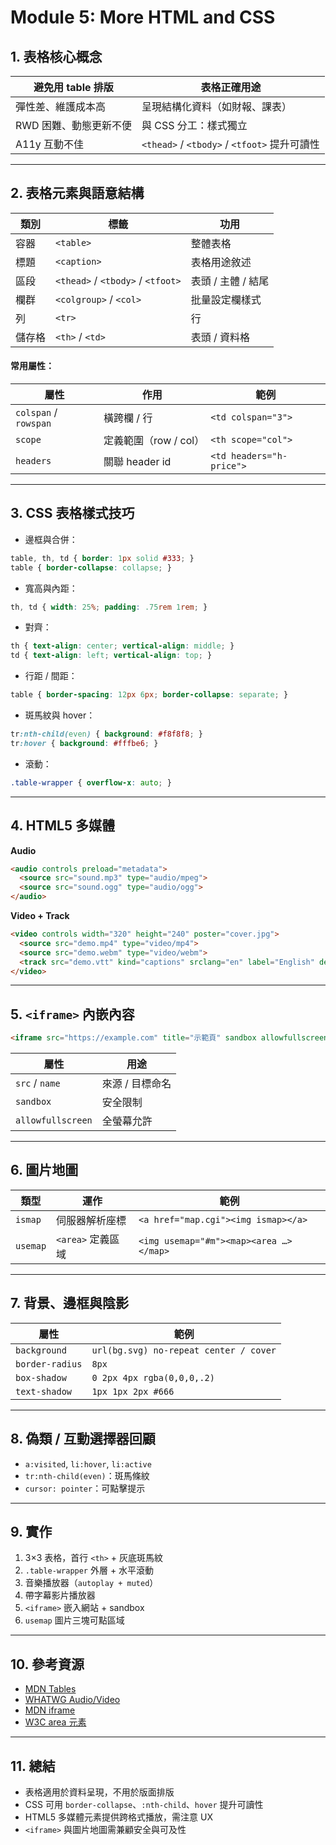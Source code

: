 # Module 5: More HTML and CSS

## 1. 表格核心概念

| 避免用 table 排版 | 表格正確用途 |
| --- | --- |
| 彈性差、維護成本高 | 呈現結構化資料（如財報、課表） |
| RWD 困難、動態更新不便 | 與 CSS 分工：樣式獨立 |
| A11y 互動不佳 | `<thead>` / `<tbody>` / `<tfoot>` 提升可讀性 |

---

## 2. 表格元素與語意結構

| 類別 | 標籤 | 功用 |
| --- | --- | --- |
| 容器 | `<table>` | 整體表格 |
| 標題 | `<caption>` | 表格用途敘述 |
| 區段 | `<thead>` / `<tbody>` / `<tfoot>` | 表頭 / 主體 / 結尾 |
| 欄群 | `<colgroup>` / `<col>` | 批量設定欄樣式 |
| 列 | `<tr>` | 行 |
| 儲存格 | `<th>` / `<td>` | 表頭 / 資料格 |

#### 常用屬性：

| 屬性 | 作用 | 範例 |
| --- | --- | --- |
| `colspan` / `rowspan` | 橫跨欄 / 行 | `<td colspan="3">` |
| `scope` | 定義範圍（row / col） | `<th scope="col">` |
| `headers` | 關聯 header id | `<td headers="h-price">` |

---

## 3. CSS 表格樣式技巧

- 邊框與合併：

```css
table, th, td { border: 1px solid #333; }
table { border-collapse: collapse; }
```

- 寬高與內距：

```css
th, td { width: 25%; padding: .75rem 1rem; }
```

- 對齊：

```css
th { text-align: center; vertical-align: middle; }
td { text-align: left; vertical-align: top; }

```

- 行距 / 間距：

```css
table { border-spacing: 12px 6px; border-collapse: separate; }

```

- 斑馬紋與 hover：

```css
tr:nth-child(even) { background: #f8f8f8; }
tr:hover { background: #fffbe6; }

```

- 滾動：

```css
.table-wrapper { overflow-x: auto; }

```

---

## 4. HTML5 多媒體

**Audio**

```html
<audio controls preload="metadata">
  <source src="sound.mp3" type="audio/mpeg">
  <source src="sound.ogg" type="audio/ogg">
</audio>
```

**Video + Track**

```html
<video controls width="320" height="240" poster="cover.jpg">
  <source src="demo.mp4" type="video/mp4">
  <source src="demo.webm" type="video/webm">
  <track src="demo.vtt" kind="captions" srclang="en" label="English" default>
</video>
```

---

## 5. `<iframe>` 內嵌內容

```html
<iframe src="https://example.com" title="示範頁" sandbox allowfullscreen></iframe>
```

| 屬性 | 用途 |
| --- | --- |
| `src` / `name` | 來源 / 目標命名 |
| `sandbox` | 安全限制 |
| `allowfullscreen` | 全螢幕允許 |

---

## 6. 圖片地圖

| 類型 | 運作 | 範例 |
| --- | --- | --- |
| `ismap` | 伺服器解析座標 | `<a href="map.cgi"><img ismap></a>` |
| `usemap` | `<area>` 定義區域 | `<img usemap="#m"><map><area …></map>` |

---

## 7. 背景、邊框與陰影

| 屬性 | 範例 |
| --- | --- |
| `background` | `url(bg.svg) no-repeat center / cover` |
| `border-radius` | `8px` |
| `box-shadow` | `0 2px 4px rgba(0,0,0,.2)` |
| `text-shadow` | `1px 1px 2px #666` |

---

## 8. 偽類 / 互動選擇器回顧

- `a:visited`, `li:hover`, `li:active`
- `tr:nth-child(even)`：斑馬條紋
- `cursor: pointer`：可點擊提示

---

## 9. 實作

1. 3×3 表格，首行 `<th>` + 灰底斑馬紋
2. `.table-wrapper` 外層 + 水平滾動
3. 音樂播放器（`autoplay + muted`）
4. 帶字幕影片播放器
5. `<iframe>` 嵌入網站 + sandbox
6. `usemap` 圖片三塊可點區域

---

## 10. 參考資源

- [MDN Tables](https://developer.mozilla.org/en-US/docs/Learn/HTML/Tables)
- [WHATWG Audio/Video](https://html.spec.whatwg.org/multipage/media.html)
- [MDN iframe](https://developer.mozilla.org/en-US/docs/Web/HTML/Element/iframe)
- [W3C area 元素](https://www.w3.org/wiki/HTML/Elements/area)

---

## 11. 總結

- 表格適用於資料呈現，不用於版面排版
- CSS 可用 `border-collapse`、`:nth-child`、`hover` 提升可讀性
- HTML5 多媒體元素提供跨格式播放，需注意 UX
- `<iframe>` 與圖片地圖需兼顧安全與可及性
